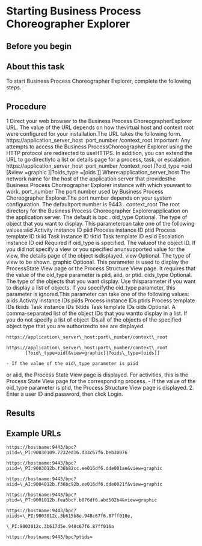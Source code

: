 <!-- image -->

# Starting Business Process Choreographer Explorer

## Before you begin

## About this task

To start Business Process Choreographer Explorer, complete
the following steps.

## Procedure

1 Direct your web browser to the Business Process ChoreographerExplorer URL. The value of the URL depends on how thevirtual host and context root were configured for your installation.The URL takes the following form. https://application\_server\_host :port\_number /context\_root Important: Any attempts to access the Business ProcessChoreographer Explorer using the HTTP protocol are redirected to useHTTPS. In addition, you can extend the URL to go directlyto a list or details page for a process, task, or escalation. https://application\_server\_host :port\_number /context\_root [?oid\_type =oid [&view =graphic ]|?oids\_type =[oids ]] Where:application\_server\_host The network name for the host of the application server that providesthe Business Process Choreographer Explorer instance with which youwant to work. port\_number The port number used by Business Process Choreographer Explorer.The port number depends on your system configuration. The defaultport number is 9443 . context\_root The root directory for the Business Process Choreographer Explorerapplication on the application server. The default is bpc . oid\_type Optional. The type of object that you want to display. This parametercan take one of the following values:aiid Activity instance ID piid Process instance ID ptid Process template ID tkiid Task instance ID tktid Task template ID esiid Escalation instance ID oid Required if oid\_type is specified. The valueof the object ID. If you did not specify a view or you specified anunsupported value for the view, the details page of the object isdisplayed. view Optional. The type of view to be shown. graphic Optional. This parameter is used to display the ProcessState View page or the Process Structure View page. It requires that the value of the oid\_type parameter is piid, aiid, or ptid. oids\_type Optional. The type of the objects that you want display. Use thisparameter if you want to display a list of objects. If you specifythe oid\_type parameter, this parameter is ignored.This parameter can take one of the following values: aiids Activity instance IDs piids Process instance IDs ptids Process template IDs tkiids Task instance IDs tktids Task template IDs oids Optional. A comma-separated list of the object IDs that you wantto display in a list. If you do not specify a list of object IDs,all of the objects of the specified object type that you are authorizedto see are displayed.

```
https://application\_server\_host:port\_number/context\_root
```

```
https://application\_server\_host:port\_number/context\_root
       [?oid\_type=oid[&view=graphic]|?oids\_type=[oids]]
```

    - If the value of the oid\_type parameter is piid
or aiid, the Process State View page is displayed.
For activities, this is the Process State View page for the corresponding
process.
    - If the value of the oid\_type parameter is ptid,
the Process Structure View page is displayed.
2. Enter a user ID and password, then click Login.

## Results

## Example URLs

```
https://hostname:9443/bpc?piid=\_PI:90030109.7232ed16.d33c67f6.beb30076
```

```
https://hostname:9443/bpc?piid=\_PI:9003012b.f36b82cc.ee016df6.dde001ae&view=graphic
```

```
https://hostname:9443/bpc?aiid=\_AI:9004012b.f36bc92b.ee016df6.dde0021f&view=graphic
```

```
https://hostname:9443/bpc?ptid=\_PT:9001012b.fea5bcf.b076df6.abd502b4&view=graphic
```

```
https://hostname:9443/bpc?piids=\_PI:9003012c.3b615b8e.948c67f6.87ff010e,
                               \_PI:9003012c.3b617d5e.948c67f6.87ff016a
```

```
https://hostname:9443/bpc?ptids=
```

<!-- image -->